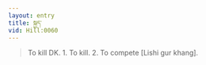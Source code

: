 ```yaml
---
layout: entry
title: སྐྱད་
vid: Hill:0060
---
```

> To kill DK. 1. To kill. 2. To compete [Lishi gur khang].
